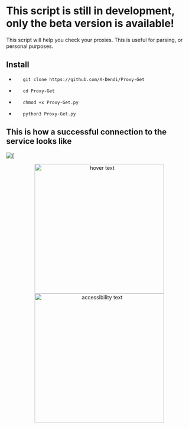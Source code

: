 This script is still in development, only the beta version is available!
=========================================================================
This script will help you check your proxies.
This is useful for parsing, or personal purposes.

Install
-------
-        git clone https://github.com/X-Dendi/Proxy-Get
-        cd Proxy-Get
-        chmod +x Proxy-Get.py
-        python3 Proxy-Get.py

This is how a successful connection to the service looks like
-------------------------------------------------------------

![\[](http://skrinshoter.ru/s/050720/PO6FlgGo)
<p align="center">
  <img src="http://skrinshoter.ru/s/050720/PO6FlgGo" width="350" title="hover text">
  <img src="http://skrinshoter.ru/s/050720/PO6FlgGo" width="350" alt="accessibility text">
</p>
